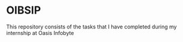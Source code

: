 # OIBSIP
This repository consists of the tasks that I have completed during my internship at Oasis Infobyte
